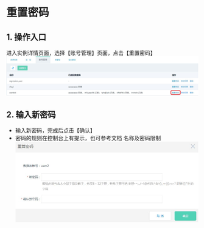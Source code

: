 # 重置密码

## 1. 操作入口
进入实例详情页面，选择【账号管理】页面，点击【重置密码】
![重置密码1](../../../image/RDS/Reset-Password-1.png)

## 2. 输入新密码
- 输入新密码，完成后点击【确认】
- 密码的规则在控制台上有提示，也可参考文档 名称及密码限制
![重置密码2](../../../image/RDS/Reset-Password-2.png)
